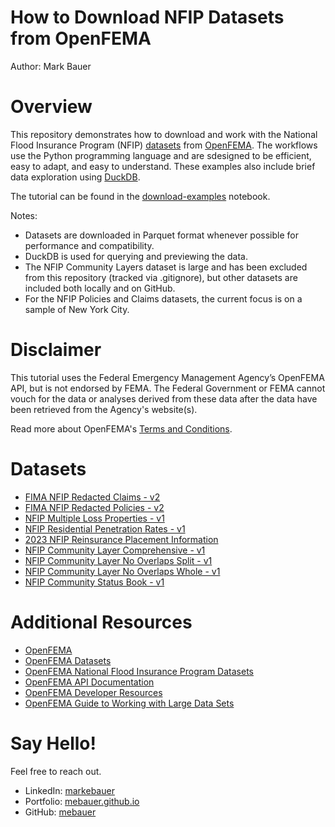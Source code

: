 # How to Download NFIP Datasets from OpenFEMA
Author: Mark Bauer

# Overview
This repository demonstrates how to download and work with the National Flood Insurance Program (NFIP) [datasets](https://www.fema.gov/about/openfema/data-sets#nfip) from [OpenFEMA](https://www.fema.gov/about/reports-and-data/openfema). The workflows use the Python programming language and are sdesigned to be efficient, easy to adapt, and easy to understand. These examples also include brief data exploration using [DuckDB](https://duckdb.org/).

The tutorial can be found in the [download-examples](https://github.com/mebauer/nfip-datasets/blob/main/download-examples.ipynb) notebook.

Notes:  
- Datasets are downloaded in Parquet format whenever possible for performance and compatibility.
- DuckDB is used for querying and previewing the data.
- The NFIP Community Layers dataset is large and has been excluded from this repository (tracked via .gitignore), but other datasets are included both locally and on GitHub.
- For the NFIP Policies and Claims datasets, the current focus is on a sample of New York City.

# Disclaimer
This tutorial uses the Federal Emergency Management Agency’s OpenFEMA API, but is not endorsed by FEMA. The Federal Government or FEMA cannot vouch for the data or analyses derived from these data after the data have been retrieved from the Agency's website(s).

Read more about OpenFEMA's [Terms and Conditions](https://www.fema.gov/about/openfema/terms-conditions).

# Datasets
- [FIMA NFIP Redacted Claims - v2](https://www.fema.gov/openfema-data-page/fima-nfip-redacted-claims-v2)
- [FIMA NFIP Redacted Policies - v2](https://www.fema.gov/openfema-data-page/fima-nfip-redacted-policies-v2)
- [NFIP Multiple Loss Properties - v1](https://www.fema.gov/openfema-data-page/nfip-multiple-loss-properties-v1)
- [NFIP Residential Penetration Rates - v1](https://www.fema.gov/openfema-data-page/nfip-residential-penetration-rates-v1)
- [2023 NFIP Reinsurance Placement Information](https://www.fema.gov/about/openfema/data-sets/national-flood-insurance-program-nfip-reinsurance-placement-information)
- [NFIP Community Layer Comprehensive - v1](https://www.fema.gov/openfema-data-page/nfip-community-layer-comprehensive-v1)
- [NFIP Community Layer No Overlaps Split - v1](https://www.fema.gov/openfema-data-page/nfip-community-layer-no-overlaps-split-v1)
- [NFIP Community Layer No Overlaps Whole - v1](https://www.fema.gov/openfema-data-page/nfip-community-layer-no-overlaps-whole-v1)
- [NFIP Community Status Book - v1](https://www.fema.gov/openfema-data-page/nfip-community-status-book-v1)

# Additional Resources
- [OpenFEMA](https://www.fema.gov/about/reports-and-data/openfema)
- [OpenFEMA Datasets](https://www.fema.gov/about/openfema/data-sets)
- [OpenFEMA National Flood Insurance Program Datasets](https://www.fema.gov/about/openfema/data-sets#nfip)
- [OpenFEMA API Documentation](https://www.fema.gov/about/openfema/api)
- [OpenFEMA Developer Resources](https://www.fema.gov/about/openfema/developer-resources)
- [OpenFEMA Guide to Working with Large Data Sets](https://www.fema.gov/about/openfema/working-with-large-data-sets)

# Say Hello!
Feel free to reach out.
- LinkedIn: [markebauer](https://www.linkedin.com/in/markebauer/)   
- Portfolio: [mebauer.github.io](https://mebauer.github.io/)
- GitHub: [mebauer](https://github.com/mebauer) 

